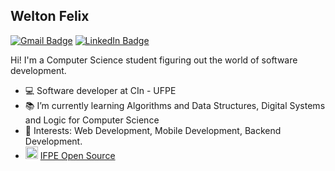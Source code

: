 ## Welton Felix
[![Gmail Badge](https://img.shields.io/badge/-Gmail-c14438?style=flat-square&logo=Gmail&logoColor=white&link=mailto:wplf@cin.ufpe.br)](mailto:wplf@cin.ufpe.br)
[![LinkedIn Badge](https://img.shields.io/badge/-LinkedIn-2867B2?style=flat-square&labelColor=2867B2&logo=linkedin&logoColor=white&link=https://www.linkedin.com/in/weltonfelix/)](https://www.linkedin.com/in/weltonfelix/)

Hi! I'm a Computer Science student figuring out the world of software development.

- :computer: Software developer at CIn - UFPE
- :books: I’m currently learning Algorithms and Data Structures, Digital Systems and Logic for Computer Science
- :pushpin: Interests: Web Development, Mobile Development, Backend Development.
- <img src="https://github.com/ifpeopensource.png" width="20px"/> [IFPE Open Source](https://ifpeopensource.com.br)
